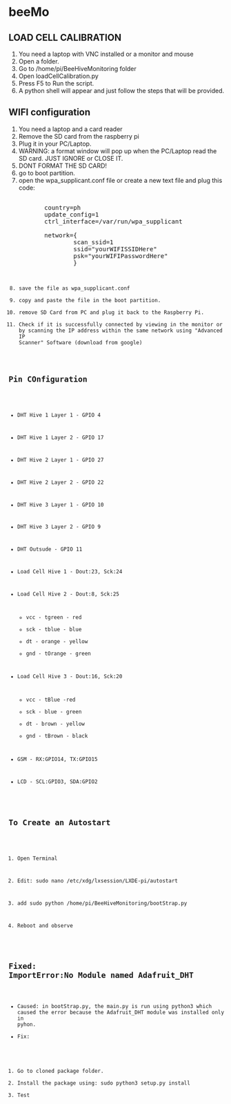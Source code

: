  # beeMo

## LOAD CELL CALIBRATION

1) You need a laptop with VNC installed or a monitor and mouse
2) Open a folder.
3) Go to /home/pi/BeeHiveMonitoring folder
4) Open loadCellCalibration.py
5) Press F5 to Run the script.
6) A python shell will appear and just follow the steps that will be provided. 

## WIFI configuration

1) You need a laptop and a card reader
2) Remove the SD card from the raspberry pi
4) Plug it in your PC/Laptop.
5) WARNING: a format window will pop up when the PC/Laptop read the SD card. JUST IGNORE or CLOSE IT. 
6) DONT FORMAT THE SD CARD!
7) go to boot partition.
8) open the wpa_supplicant.conf file or create a new text file and plug this code:
    <pre> 
          country=ph
          update_config=1
          ctrl_interface=/var/run/wpa_supplicant

          network={
                  scan_ssid=1
                  ssid="yourWIFISSIDHere"
                  psk="yourWIFIPasswordHere"
                  }
    <code>
  9) save the file as wpa_supplicant.conf
  10) copy and paste the file in the boot partition.
  11) remove SD Card from PC and plug it back to the Raspberry Pi.
  12) Check if it is successfully connected by viewing in the monitor or by scanning the IP address within the same network using "Advanced IP Scanner" Software (download from google)


## Pin COnfiguration

* DHT Hive 1 Layer 1  -  GPIO 4
* DHT Hive 1 Layer 2  -  GPIO 17
* DHT Hive 2 Layer 1  -  GPIO 27
* DHT Hive 2 Layer 2  -  GPIO 22
* DHT Hive 3 Layer 1  -  GPIO 10
* DHT Hive 3 Layer 2  -  GPIO 9
* DHT Outsude   -  GPIO 11

* Load Cell Hive 1 - Dout:23, Sck:24

* Load Cell Hive 2 - Dout:8, Sck:25
  * vcc - tgreen - red 
  * sck - tblue   - blue
  * dt - orange - yellow 
  * gnd - tOrange - green
 
* Load Cell Hive 3 - Dout:16, Sck:20 
  * vcc - tBlue -red
  * sck - blue - green
  * dt -  brown - yellow
  * gnd - tBrown - black 

* GSM - RX:GPIO14, TX:GPIO15

* LCD - SCL:GPIO3, SDA:GPIO2

## To Create an Autostart

1) Open Terminal

2) Edit: 
    sudo nano /etc/xdg/lxsession/LXDE-pi/autostart
    
3) add 
    sudo python /home/pi/BeeHiveMonitoring/bootStrap.py
    
4) Reboot and observe

## Fixed: ImportError:No Module named Adafruit_DHT

* Caused: in bootStrap.py, the main.py is run using python3 which caused the error because the Adafruit_DHT module was installed only in pyhon.
* Fix: 
 1) Go to cloned package folder.
 2) Install the package using:
      sudo python3 setup.py install
 3) Test
